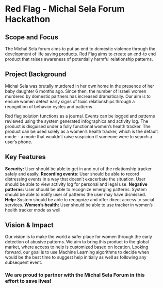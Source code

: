 # Red Flag - Michal Sela Forum Hackathon

## Scope and Focus

The Michal Sela forum aims to put an end to domestic violence through the development of life
saving products. Red Flag aims to create an end-to end product that raises awareness of
potentially harmful relationship patterns. 

## Project Background

Michal Sela was brutally murdered in her own home in the presence of her baby daughter 6
months ago. Since then, the number of Israeli women murdered by domestic partners has
increased dramatically. Our aim is to ensure women detect early signs of toxic relationships
through a recognition of behavior cycles and patterns.

Red flag solution functions as a journal. Events can be logged and patterns reviewed using the
system generated infographics and activity log. The product is disguised under a fully functional
women’s health tracker. The product can be used solely as a women’s health tracker, which is
the default mode - a mode that wouldn’t raise suspicion if someone were to search a user’s
phone.

## Key Features

**Security:** User should be able to get in and out of the relationship tracker safely and easily.
**Recording events:**  User should be able to record distressing events in a way that doesn’t
exacerbate the situation. User should be able to view activity log for personal and legal use.
**Negative patterns:**  User should be able to recognize emerging patterns. System should be able
to notify user of patterns the user may have dismissed.
**Help:** System should be able to recognize and offer direct access to social services.
**Women’s health:** User should be able to use tracker in women’s health tracker mode as well

## Vision & Impact

Our vision is to make the world a safer place for women through the early detection of abusive
patterns. We aim to bring this product to the global market, where access to help is customized
based on location. Looking forward, our goal is to use Machine Learning algorithms to decide
when would be the best time to suggest help initially as well as following any subsequent event.

### We are proud to partner with the Michal Sela Forum in this effort to save lives!